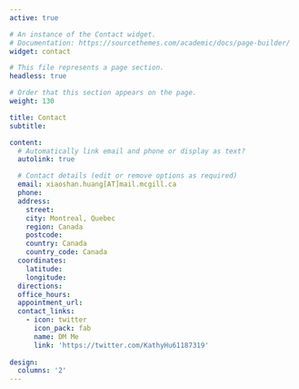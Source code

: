 ```yaml
---
active: true 

# An instance of the Contact widget.
# Documentation: https://sourcethemes.com/academic/docs/page-builder/
widget: contact

# This file represents a page section.
headless: true

# Order that this section appears on the page.
weight: 130

title: Contact
subtitle:

content:
  # Automatically link email and phone or display as text?
  autolink: true

  # Contact details (edit or remove options as required)
  email: xiaoshan.huang[AT]mail.mcgill.ca
  phone: 
  address:
    street:
    city: Montreal, Quebec
    region: Canada
    postcode:
    country: Canada
    country_code: Canada
  coordinates:
    latitude: 
    longitude: 
  directions:
  office_hours:
  appointment_url: 
  contact_links:
    - icon: twitter
      icon_pack: fab
      name: DM Me
      link: 'https://twitter.com/KathyHu61187319' 
  
design:
  columns: '2'
---
```

